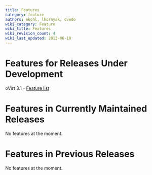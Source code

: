 ```yaml
---
title: Features
category: feature
authors: ekohl, lhornyak, ovedo
wiki_category: Feature
wiki_title: Features
wiki_revision_count: 4
wiki_last_updated: 2013-06-18
---
```


# Features for Releases Under Development

oVirt 3.1 - [ Feature list](Releases/31/FeatureList)

# Features in Currently Maintained Releases

No features at the moment.

# Features in Previous Releases

No features at the moment.
